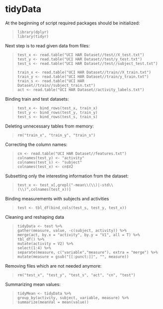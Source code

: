 # tidyData

At the beginning of script required packages should be initialized:

>     library(dplyr)
>     library(tidyr)

Next step is to read given data from files:
>     test_x <- read.table("UCI HAR Dataset//test//X_test.txt")
>     test_y <- read.table("UCI HAR Dataset//test/y_test.txt")
>     test_s <- read.table("UCI HAR Dataset//test//subject_test.txt")
>     
>     train_x <- read.table("UCI HAR Dataset//train//X_train.txt")
>     train_y <- read.table("UCI HAR Dataset//train/y_train.txt")
>     train_s <- read.table("UCI HAR Dataset//train//subject_train.txt")
>     act <- read.table("UCI HAR Dataset//activity_labels.txt")

Binding train and test datasets: 
>     test_x <- bind_rows(test_x, train_x)
>     test_y <- bind_rows(test_y, train_y)
>     test_s <- bind_rows(test_s, train_s)

Deleting unnecessary tables from memory:
>     rm("train_x", "train_y", "train_s")

Correcting the column names:
>     cn <- read.table("UCI HAR Dataset//features.txt")
>     colnames(test_y) <- "activity"
>     colnames(test_s) <- "subject"
>     colnames(test_x) <- cn$V2

Subsetting only the interesting information from the dataset:
>     test_x <- test_x[,grepl("-mean\\(\\)|-std\\(\\)",colnames(test_x))]

Binding measurements with subjects and activities
>     test <- tbl_df(bind_cols(test_s, test_y, test_x))

Cleaning and reshaping data
>     tidyData <- test %>%
>     gather(measure, value, -c(subject, activity)) %>%
>     merge(act, by.x = "activity", by.y = "V1", all = T) %>%
>     tbl_df() %>%
>     mutate(activity = V2) %>%
>     select(1:4) %>%
>     separate(measure, c("variable","measure"), extra = "merge") %>%
>     mutate(measure = gsub("[[:punct:]]", "", measure))

Removing files which are not needed anymore:
>     rm("test_x", "test_y", "test_s", "act", "cn", "test")

Summarizing mean values:
>     tidyMean <- tidyData %>%
>     group_by(activity, subject, variable, measure) %>%
>     summarize(meanVal = mean(value))
